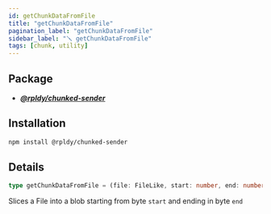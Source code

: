```yaml
---
id: getChunkDataFromFile
title: "getChunkDataFromFile"
pagination_label: "getChunkDataFromFile"
sidebar_label: "🪛 getChunkDataFromFile"
tags: [chunk, utility]
---
```


## Package

- **_[@rpldy/chunked-sender](../../packages/rpldy-chunked-sender)_**


## Installation

```bash npm2yarn
npm install @rpldy/chunked-sender
```

## Details

```typescript
type getChunkDataFromFile = (file: FileLike, start: number, end: number) => Blob | undefined
```
Slices a File into a blob starting from byte `start` and ending in byte `end`
